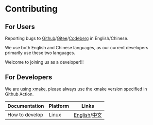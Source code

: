 # Contributing
## For Users
Reporting bugs to [Github](https://github.com/XmacsLabs/lolly/issues)/[Gitee](https://gitee.com/XmacsLabs/lolly/issues)/[Codeberg](https://codeberg.org/XmacsLabs/lolly/issues) in English/Chinese.

We use both English and Chinese languages, as our current developers primarily use these two languages.

Welcome to joining us as a developer!!!
## For Developers
We are using [xmake](https://xmake.io), please always use the xmake version specified in Github Action.

| Documentation | Platform | Links |
|----------------|---------|----------|
| How to develop | Linux | [English](docs/guide/Develop_on_Linux.md)/[中文](docs/zh/guide/Develop_on_Linux.md) |